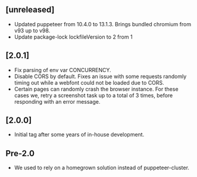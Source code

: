 ## [unreleased]

 * Updated puppeteer from 10.4.0 to 13.1.3. Brings bundled chromium from v93 up to v98.
 * Update package-lock lockfileVersion to 2 from 1

## [2.0.1]

 * Fix parsing of env var CONCURRENCY.
 * Disable CORS by default. Fixes an issue with some requests randomly timing out
   while a webfont could not be loaded due to CORS.
 * Certain pages can randomly crash the browser instance. For these cases we,
   retry a screenshot task up to a total of 3 times, before responding with an
   error message.

## [2.0.0]

 * Initial tag after some years of in-house development.

## Pre-2.0

 * We used to rely on a homegrown solution instead of puppeteer-cluster.
